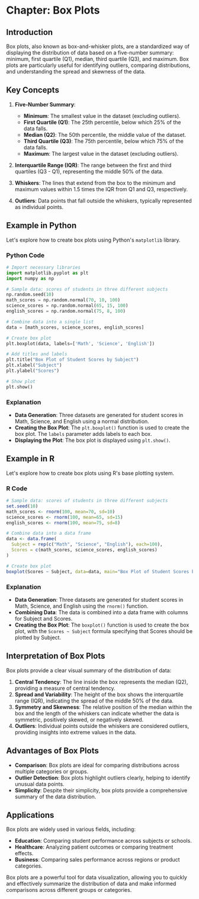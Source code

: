 # Chapter: Box Plots

## Introduction

Box plots, also known as box-and-whisker plots, are a standardized way of displaying the distribution of data based on a five-number summary: minimum, first quartile (Q1), median, third quartile (Q3), and maximum. Box plots are particularly useful for identifying outliers, comparing distributions, and understanding the spread and skewness of the data.

## Key Concepts

1. **Five-Number Summary**:
   - **Minimum**: The smallest value in the dataset (excluding outliers).
   - **First Quartile (Q1)**: The 25th percentile, below which 25% of the data falls.
   - **Median (Q2)**: The 50th percentile, the middle value of the dataset.
   - **Third Quartile (Q3)**: The 75th percentile, below which 75% of the data falls.
   - **Maximum**: The largest value in the dataset (excluding outliers).

2. **Interquartile Range (IQR)**: The range between the first and third quartiles (Q3 - Q1), representing the middle 50% of the data.

3. **Whiskers**: The lines that extend from the box to the minimum and maximum values within 1.5 times the IQR from Q1 and Q3, respectively.

4. **Outliers**: Data points that fall outside the whiskers, typically represented as individual points.

## Example in Python

Let's explore how to create box plots using Python's `matplotlib` library.

### Python Code

```python
# Import necessary libraries
import matplotlib.pyplot as plt
import numpy as np

# Sample data: scores of students in three different subjects
np.random.seed(10)
math_scores = np.random.normal(70, 10, 100)
science_scores = np.random.normal(65, 15, 100)
english_scores = np.random.normal(75, 8, 100)

# Combine data into a single list
data = [math_scores, science_scores, english_scores]

# Create box plot
plt.boxplot(data, labels=['Math', 'Science', 'English'])

# Add titles and labels
plt.title("Box Plot of Student Scores by Subject")
plt.xlabel("Subject")
plt.ylabel("Scores")

# Show plot
plt.show()
```

### Explanation

- **Data Generation**: Three datasets are generated for student scores in Math, Science, and English using a normal distribution.
- **Creating the Box Plot**: The `plt.boxplot()` function is used to create the box plot. The `labels` parameter adds labels to each box.
- **Displaying the Plot**: The box plot is displayed using `plt.show()`.

## Example in R

Let's explore how to create box plots using R's base plotting system.

### R Code

```r
# Sample data: scores of students in three different subjects
set.seed(10)
math_scores <- rnorm(100, mean=70, sd=10)
science_scores <- rnorm(100, mean=65, sd=15)
english_scores <- rnorm(100, mean=75, sd=8)

# Combine data into a data frame
data <- data.frame(
  Subject = rep(c("Math", "Science", "English"), each=100),
  Scores = c(math_scores, science_scores, english_scores)
)

# Create box plot
boxplot(Scores ~ Subject, data=data, main="Box Plot of Student Scores by Subject", xlab="Subject", ylab="Scores", col="lightblue")
```

### Explanation

- **Data Generation**: Three datasets are generated for student scores in Math, Science, and English using the `rnorm()` function.
- **Combining Data**: The data is combined into a data frame with columns for Subject and Scores.
- **Creating the Box Plot**: The `boxplot()` function is used to create the box plot, with the `Scores ~ Subject` formula specifying that Scores should be plotted by Subject.

## Interpretation of Box Plots

Box plots provide a clear visual summary of the distribution of data:

1. **Central Tendency**: The line inside the box represents the median (Q2), providing a measure of central tendency.
2. **Spread and Variability**: The height of the box shows the interquartile range (IQR), indicating the spread of the middle 50% of the data.
3. **Symmetry and Skewness**: The relative position of the median within the box and the length of the whiskers can indicate whether the data is symmetric, positively skewed, or negatively skewed.
4. **Outliers**: Individual points outside the whiskers are considered outliers, providing insights into extreme values in the data.

## Advantages of Box Plots

- **Comparison**: Box plots are ideal for comparing distributions across multiple categories or groups.
- **Outlier Detection**: Box plots highlight outliers clearly, helping to identify unusual data points.
- **Simplicity**: Despite their simplicity, box plots provide a comprehensive summary of the data distribution.

## Applications

Box plots are widely used in various fields, including:

- **Education**: Comparing student performance across subjects or schools.
- **Healthcare**: Analyzing patient outcomes or comparing treatment effects.
- **Business**: Comparing sales performance across regions or product categories.

Box plots are a powerful tool for data visualization, allowing you to quickly and effectively summarize the distribution of data and make informed comparisons across different groups or categories.
